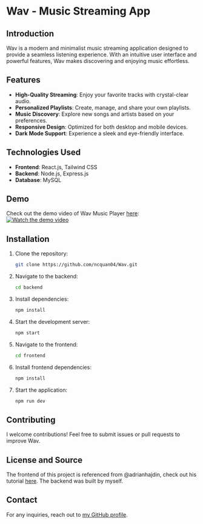 # Wav - Music Streaming App

## Introduction
Wav is a modern and minimalist music streaming application designed to provide a seamless listening experience. With an intuitive user interface and powerful features, Wav makes discovering and enjoying music effortless.

## Features
- **High-Quality Streaming**: Enjoy your favorite tracks with crystal-clear audio.
- **Personalized Playlists**: Create, manage, and share your own playlists.
- **Music Discovery**: Explore new songs and artists based on your preferences.
- **Responsive Design**: Optimized for both desktop and mobile devices.
- **Dark Mode Support**: Experience a sleek and eye-friendly interface.

## Technologies Used
- **Frontend**: React.js, Tailwind CSS
- **Backend**: Node.js, Express.js
- **Database**: MySQL

## Demo
Check out the demo video of Wav Music Player [here](https://www.youtube.com/watch?v=7eFNwasqKO8):
[![Watch the demo video](https://img.youtube.com/vi/7eFNwasqKO8/0.jpg)](https://www.youtube.com/watch?v=7eFNwasqKO8)

## Installation
1. Clone the repository:
   ```sh
   git clone https://github.com/ncquan04/Wav.git
   ```
2. Navigate to the backend:
   ```sh
   cd backend
   ```
3. Install dependencies:
   ```sh
   npm install
   ```
4. Start the development server:
   ```sh
   npm start
   ```
5. Navigate to the frontend:
   ```sh
   cd frontend
   ```
6. Install frontend dependencies:
   ```sh
   npm install
   ```
7. Start the application:
   ```sh
   npm run dev
   ```
## Contributing
I welcome contributions! Feel free to submit issues or pull requests to improve Wav.

## License and Source
The frontend of this project is referenced from @adrianhajdin, check out his tutorial [here](https://www.youtube.com/watch?v=I1cpb0tYV74&ab_channel=JavaScriptMastery).
The backend was built by myself.

## Contact
For any inquiries, reach out to [my GitHub profile](https://github.com/ncquan04).

